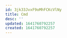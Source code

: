 ```yaml
---
id: 3jk33JvxF9oMhFCKcVlNy
title: Cmd
desc: ''
updated: 1641760792257
created: 1641760792257
---
```


